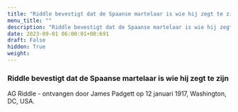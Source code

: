 ```yaml
---
title: "Riddle bevestigt dat de Spaanse martelaar is wie hij zegt te zijn"
menu_title: ""
description: "Riddle bevestigt dat de Spaanse martelaar is wie hij zegt te zijn"
date: 2023-09-01 06:00:01+00:691
draft: False
hidden: True
weight:
---
```

### Riddle bevestigt dat de Spaanse martelaar is wie hij zegt te zijn

AG Riddle - ontvangen door James Padgett op 12 januari 1917, Washington, DC, USA.
